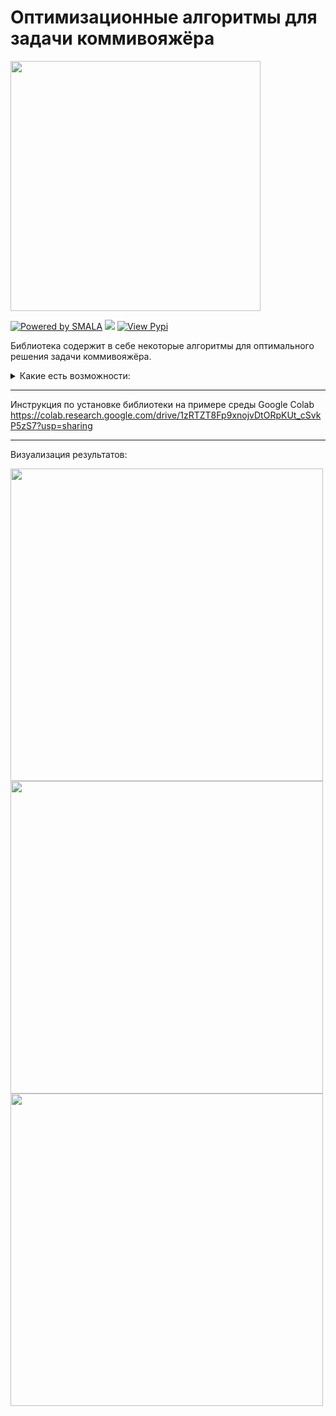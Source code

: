 # Оптимизационные алгоритмы для задачи коммивояжёра
<img src="https://get.wallhere.com/photo/geometry-cyberspace-1472435.jpg" width="400" />

[![Powered by SMALA](https://img.shields.io/badge/powered%20by-SMALA-orange.svg?style=flat&colorA=E1432D&colorB=007D1B)](
https://github.com/SMALA-comand)
![](https://img.shields.io/apm/l/vim-mode)
[![View Pypi](https://img.shields.io/badge/View-Pypi-blue)](
https://pypi.org/project/optimizationalgo/)

Библиотека содержит в себе некоторые алгоритмы для оптимального решения задачи коммивояжёра.
<br />
<details><summary>Какие есть возможности:</summary>

  1. Решение задачи коммивояжера алгоритмом имитации отжига
  2. Решение задачи коммивояжера алгоритмом муравьиной колонии
  3. Генетический алгоритм coming soon...

</details>

---

Инструкция по установке библиотеки на примере среды Google Colab
https://colab.research.google.com/drive/1zRTZT8Fp9xnojvDtORpKUt_cSvkP5zS7?usp=sharing

---

Визуализация результатов:

<img src="https://user-images.githubusercontent.com/37026894/145999132-28cafe92-d2ca-4f30-888f-2a274e904e07.png" width="500" />

<img src="https://user-images.githubusercontent.com/37026894/145999593-37b6ae8c-953e-46c6-a23a-859e7b8fa738.png" width="500" />

<img src="https://user-images.githubusercontent.com/37026894/146218288-2b3867e9-14b1-4848-8ee5-0068fe854c6f.png" width="500" />
